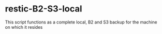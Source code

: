 # restic-B2-S3-local
This script functions as a complete local, B2 and S3 backup for the machine on which it resides
